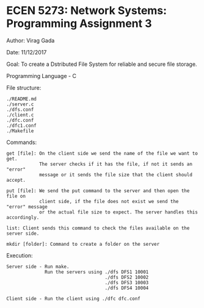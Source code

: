 # ECEN 5273: Network Systems: Programming Assignment 3 #

Author: Virag Gada

Date: 11/12/2017

Goal: To create a Dstributed File System for reliable and secure file storage.

Programming Language - C

File structure:
```
./README.md
./server.c
./dfs.conf
./client.c
./dfc.conf
./dfc1.conf
./Makefile
```

Commands:
```
get [file]: On the client side we send the name of the file we want to get.
            The server checks if it has the file, if not it sends an "error"
            message or it sends the file size that the client should accept.

put [file]: We send the put command to the server and then open the file on
            client side, if the file does not exist we send the "error" message
            or the actual file size to expect. The server handles this accordingly.

list: Client sends this command to check the files available on the server side.

mkdir [folder]: Command to create a folder on the server
```

Execution:
```
Server side - Run make.
              Run the servers using ./dfs DFS1 10001
                                    ./dfs DFS2 10002
                                    ./dfs DFS3 10003
                                    ./dfs DFS4 10004

Client side - Run the client using ./dfc dfc.conf
```
